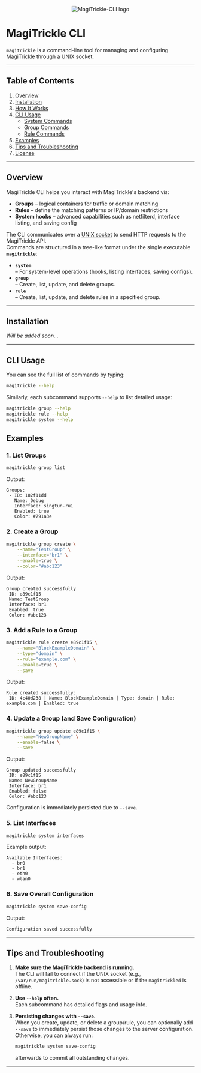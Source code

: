 <p align="center">
  <img src="https://gitlab.com/magitrickle/magitrickle-cli/-/raw/develop/img/logo256.png" alt="MagiTrickle-CLI logo"/>
</p>

# MagiTrickle CLI

`magitrickle` is a command-line tool for managing and configuring MagiTrickle through a UNIX socket.

---

## Table of Contents

1. [Overview](#overview)
2. [Installation](#installation)
3. [How It Works](#how-it-works)
4. [CLI Usage](#cli-usage)
   - [System Commands](#system-commands)
   - [Group Commands](#group-commands)
   - [Rule Commands](#rule-commands)
5. [Examples](#examples)
6. [Tips and Troubleshooting](#tips-and-troubleshooting)
7. [License](#license)

---

## Overview

MagiTrickle CLI helps you interact with MagiTrickle's backend via:
- **Groups** – logical containers for traffic or domain matching
- **Rules** – define the matching patterns or IP/domain restrictions
- **System hooks** – advanced capabilities such as netfilterd, interface listing, and saving config

The CLI communicates over a [UNIX socket](http://unix) to send HTTP requests to the MagiTrickle API.  
Commands are structured in a tree-like format under the single executable **`magitrickle`**:

- **`system`**  
  – For system-level operations (hooks, listing interfaces, saving configs).
- **`group`**  
  – Create, list, update, and delete groups.
- **`rule`**  
  – Create, list, update, and delete rules in a specified group.

---

## Installation

*Will be added soon...*

---

## CLI Usage

You can see the full list of commands by typing:
```bash
magitrickle --help
```
Similarly, each subcommand supports `--help` to list detailed usage:
```bash
magitrickle group --help
magitrickle rule --help
magitrickle system --help
```

## Examples

### 1. List Groups
```bash
magitrickle group list
```
Output:
```
Groups:
 - ID: 182f11dd
   Name: Debug
   Interface: singtun-ru1
   Enabled: true
   Color: #791a3e
```

### 2. Create a Group
```bash
magitrickle group create \
    --name="TestGroup" \
    --interface="br1" \
    --enable=true \
    --color="#abc123"
```
Output:
```
Group created successfully
 ID: e89c1f15
 Name: TestGroup
 Interface: br1
 Enabled: true
 Color: #abc123
```

### 3. Add a Rule to a Group
```bash
magitrickle rule create e89c1f15 \
    --name="BlockExampleDomain" \
    --type="domain" \
    --rule="example.com" \
    --enable=true \
    --save
```
Output:
```
Rule created successfully:
 ID: 4c40d238 | Name: BlockExampleDomain | Type: domain | Rule: example.com | Enabled: true
```

### 4. Update a Group (and Save Configuration)
```bash
magitrickle group update e89c1f15 \
    --name="NewGroupName" \
    --enable=false \
    --save
```
Output:
```
Group updated successfully
 ID: e89c1f15
 Name: NewGroupName
 Interface: br1
 Enabled: false
 Color: #abc123
```
Configuration is immediately persisted due to `--save`.

### 5. List Interfaces
```bash
magitrickle system interfaces
```
Example output:
```
Available Interfaces:
  - br0
  - br1
  - eth0
  - wlan0
```

### 6. Save Overall Configuration
```bash
magitrickle system save-config
```
Output:
```
Configuration saved successfully
```

---

## Tips and Troubleshooting

1. **Make sure the MagiTrickle backend is running.**  
   The CLI will fail to connect if the UNIX socket (e.g., `/var/run/magitrickle.sock`) is not accessible or if the `magitrickled` is offline.

2. **Use `--help` often.**  
   Each subcommand has detailed flags and usage info.

3. **Persisting changes with `--save`.**  
   When you create, update, or delete a group/rule, you can optionally add `--save` to immediately persist those changes to the server configuration. Otherwise, you can always run:
   ```bash
   magitrickle system save-config
   ```
   afterwards to commit all outstanding changes.

---
